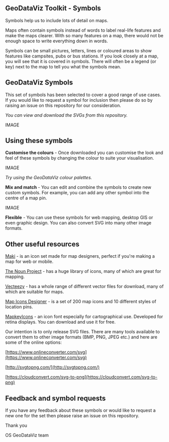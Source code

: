 ## GeoDataViz Toolkit - Symbols

Symbols help us to include lots of detail on maps.

Maps often contain symbols instead of words to label real-life features and make the maps clearer. With so many features on a map, there would not be enough space to write everything down in words.

Symbols can be small pictures, letters, lines or coloured areas to show features like campsites, pubs or bus stations. If you look closely at a map, you will see that it is covered in symbols. There will often be a legend (or key) next to the map to tell you what the symbols mean.

## GeoDataViz Symbols

This set of symbols has been selected to cover a good range of use cases. If you would like to request a symbol for inclusion then please do so by raising an issue on this repository for our consideration.

_You can view and download the SVGs from this repository._

IMAGE

## Using these symbols

**Customise the colours** - Once downloaded you can customise the look and feel of these symbols by changing the colour to suite your visualisation.

IMAGE

_Try using the GeoDataViz colour palettes._

**Mix and match** - You can edit and combine the symbols to create new custom symbols. For example, you can add any other symbol into the centre of a map pin.

IMAGE

**Flexible** - You can use these symbols for web mapping, desktop GIS or even graphic design. You can also convert SVG into many other image formats.

## Other useful resources

[Maki](https://www.mapbox.com/maki-icons/) - is an icon set made for map designers, perfect if you&#39;re making a map for web or mobile.

[The Noun Project](https://thenounproject.com/) - has a huge library of icons, many of which are great for mapping.

[Vecteezy](https://www.vecteezy.com/free-vector/map-symbols) - has a whole range of different vector files for download, many of which are suitable for maps.

[Map Icons Designer](http://www.webiconset.com/map-icons/) - is a set of 200 map icons and 10 different styles of location pins.

[MapkeyIcons](http://mapkeyicons.com/) - an icon font especially for cartographical use. Developed for retina displays. You can download and use it for free.

Our intention is to only release SVG files. There are many tools available to convert them to other image formats (BMP, PNG, JPEG etc.) and here are some of the online options:

[https://www.onlineconverter.com/svg](https://www.onlineconverter.com/svg)

[http://svgtopng.com/](http://svgtopng.com/)

[https://cloudconvert.com/svg-to-png](https://cloudconvert.com/svg-to-png)



## Feedback and symbol requests

If you have any feedback about these symbols or would like to request a new one for the set then please raise an issue on this repository.

Thank you

OS GeoDataViz team
